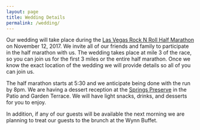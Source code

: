 ```yaml
---
layout: page
title: Wedding Details 
permalink: /wedding/
---
```



Our wedding will take place during the 
[Las Vegas Rock N Roll Half Marathon](http://www.runrocknroll.com/las-vegas/)
on November 12, 2017.
We invite all of our friends and family to participate in the half marathon 
with us. The wedding takes place at mile 3 of the race, so you can join us for 
the first 3 miles or the entire half marathon. Once we know the exact location
of the wedding we will provide details so all of you can join us.

The half marathon starts at 5:30 and we anticipate being done with the run by 
8pm. We are having a dessert reception at the 
[Springs Preserve](https://www.springspreserve.org) in the Patio and 
Garden Terrace. We will have light snacks, drinks, and desserts for you to 
enjoy.

In addition, if any of our guests will be available the next morning we are 
planning to treat our guests to the brunch at the Wynn Buffet. 

